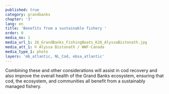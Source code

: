 ```yaml
---
published: true
category: grandbanks
chapter: '3'
lang: en
title: 'Benefits from a sustainable fishery '
order: 0
media_no: 1
media_url_1: 26_GrandBanks_FishingBoats_K26_AlyssaBistonath.jpg
media_att_1: © Alyssa Bistonath / WWF-Canada
media_type_1: photo
layers: 'mb_atlantic, NL_Cod, ebsa_atlantic'
---
```


Combining these and other considerations will assist in cod recovery and also improve the overall health of the Grand Banks ecosystem, ensuring that cod, the ecosystem, and communities all benefit from a sustainably managed fishery.
